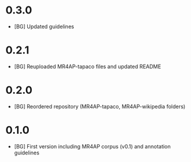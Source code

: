 # 0.3.0
* [BG] Updated guidelines

# 0.2.1
* [BG] Reuploaded MR4AP-tapaco files and updated README

# 0.2.0
* [BG] Reordered repository (MR4AP-tapaco, MR4AP-wikipedia folders)

# 0.1.0
* [BG] First version including MR4AP corpus (v0.1) and annotation guidelines